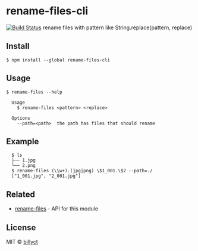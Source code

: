 # rename-files-cli
[![Build Status](https://travis-ci.org/billyct/rename-files-cli.svg?branch=master)](https://travis-ci.org/sindresorhus/rename-files-cli)
rename files with pattern like String.replace(pattern, replace)

## Install
```
$ npm install --global rename-files-cli
```

## Usage
```
$ rename-files --help

  Usage
	$ rename-files <pattern> <replace>

  Options
	--path=<path>  the path has files that should rename
```

## Example
```
  $ ls
  ├── 1.jpg
  └── 2.png
  $ rename-files (\\w+).(jpg|png) \$1_001.\$2 --path=./
  ["1_001.jpg", "2_001.jpg"]
```


## Related
- [rename-files](https://github.com/billyct/rename-files) - API for this module


## License
MIT © [billyct](http://billyct.com)